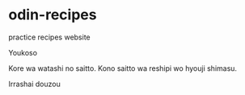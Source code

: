 # odin-recipes
practice recipes website

Youkoso

Kore wa watashi no saitto. Kono saitto wa reshipi wo hyouji shimasu.

Irrashai douzou